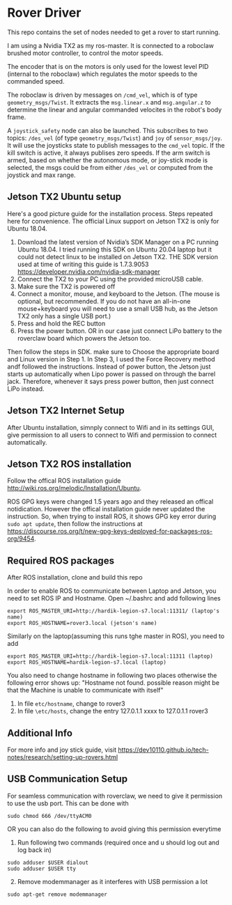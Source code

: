 
# Rover Driver

This repo contains the set of nodes needed to get a rover to start running. 

I am using a Nvidia TX2 as my ros-master. It is connected to a roboclaw brushed motor controller, to control the motor speeds. 

The encoder that is on the motors is only used for the lowest level PID (internal to the roboclaw) which regulates the motor speeds to the commanded speed. 

The roboclaw is driven by messages on `/cmd_vel`, which is of type `geometry_msgs/Twist`. It extracts the `msg.linear.x` and `msg.angular.z` to determine the linear and angular commanded velocites in the robot's body frame. 

A `joystick_safety` node can also be launched. This subscribes to two topics: `/des_vel` (of type `geometry_msgs/Twist`) and `joy` of `sensor_msgs/joy`. It will use the joysticks state to publish messages to the `cmd_vel` topic. If the kill switch is active, it always publises zero speeds. If the arm switch is armed, based on whether the autonomous mode, or joy-stick mode is selected, the msgs could be from either `/des_vel` or computed from the joystick and max range. 


## Jetson TX2 Ubuntu setup
Here's a good picture guide for the installation process. Steps repeated here for convenience. The official Linux support on Jetson TX2 is only for Ubuntu 18.04.

1. Download the latest version of Nvidia’s SDK Manager on a PC running Ubuntu 18.04. I tried running this SDK on Ubuntu 20.04 laptop but it could not detect linux to be installed on Jetson TX2. THE SDK version used at time of writing this guide is 1.7.3.9053
  https://developer.nvidia.com/nvidia-sdk-manager
3. Connect the TX2 to your PC using the provided microUSB cable.
4. Make sure the TX2 is powered off
5. Connect a monitor, mouse, and keyboard to the Jetson. (The mouse is optional, but recommended. If you do not have an all-in-one mouse+keyboard you will need to use a small USB hub, as the Jetson TX2 only has a single USB port.)
6. Press and hold the REC button
7. Press the power button. OR in our case just connect LiPo battery to the roverclaw board which powers the Jetson too.

Then follow the steps in SDK. make sure to Choose the appropriate board and Linux version in Step 1. In Step 3, I used the Force Recovery method andf followed the instructions. Instead of power button, the Jetson just starts up automatically when Lipo power is passed on through the barrel jack. Therefore, whenever it says press power button, then just connect LiPo instead.

## Jetson TX2 Internet Setup
After Ubuntu installation, simnply connect to Wifi and in its settings GUI, give permission to all users to connect to Wifi and permission to connect automatically.

## Jetson TX2 ROS installation
Follow the offical ROS installation guide http://wiki.ros.org/melodic/Installation/Ubuntu.

ROS GPG keys were changed 1.5 years ago and they released an offical notidication. However the offical installation guide never updated the instruction. So, when trying to install ROS, it shows GPG key error during `sudo apt update`, then follow the instructions at https://discourse.ros.org/t/new-gpg-keys-deployed-for-packages-ros-org/9454.

## Required ROS packages
After ROS installation, clone and build this repo

In order to enable ROS to communicate between Laptop and Jetson, you need to set ROS IP and Hostname. Open ~/.bashrc and add following lines
```
export ROS_MASTER_URI=http://hardik-legion-s7.local:11311/ (laptop's name)
export ROS_HOSTNAME=rover3.local (jetson's name)
```

Similarly on the laptop(assuming this runs tghe master in ROS), you need to add
```
export ROS_MASTER_URI=http://hardik-legion-s7.local:11311 (laptop)
export ROS_HOSTNAME=hardik-legion-s7.local (laptop)
```

You also need to change hostname in following two places otherwise the following error shows up: "Hostname not found. possible reason might be that the Machine is unable to communicate with itself"
1. In file `etc/hostname`, change to rover3
2. In file `\etc/hosts`, change the entry 127.0.1.1 xxxx to 127.0.1.1 rover3

## Additional Info
For more info and joy stick guide, visit
https://dev10110.github.io/tech-notes/research/setting-up-rovers.html

## USB Communication Setup
For seamless communication with roverclaw, we need to give it permission to use the usb port. This can be done with
```
sudo chmod 666 /dev/ttyACM0
```

OR you can also do the following to avoid giving this permission everytime
1. Run following two commands (required once and u should log out and log back in)
 ```
sudo adduser $USER dialout
sudo adduser $USER tty
```

2. Remove modemmanager as it interferes with USB permission a lot
```
sudo apt-get remove modemmanager
```
